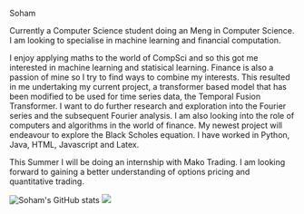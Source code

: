 Soham

Currently a Computer Science student doing an Meng in Computer Science. I am looking to specialise in machine learning and financial computation.

I enjoy applying maths to the world of CompSci and so this got me interested in machine learning and statisical learning. Finance is also a passion of mine so I try to find ways to combine my interests. This resulted in me undertaking my current project, a transformer based model that has been modified to be used for time series data, the Temporal Fusion Transformer. I want to do further research and exploration into the Fourier series and the subsequent Fourier analysis.
I am also looking into the role of computers and algorithms in the world of finance. My newest project will endeavour to explore the Black Scholes equation.
I have worked in Python, Java, HTML, Javascript and Latex. 

This Summer I will be doing an internship with Mako Trading. I am looking forward to gaining a better understanding of options pricing and quantitative trading. 

![Soham's GitHub stats](https://github-readme-stats.vercel.app/api?username=Soham-Deshpande&theme=algolia&show_icons=true&hide=issues)
<a href="https://github.com/Soham-Deshpande">
  <img align="centre" src="https://github-readme-stats.vercel.app/api/top-langs/?username=Soham-Deshpande&theme=algolia" />
</a>


